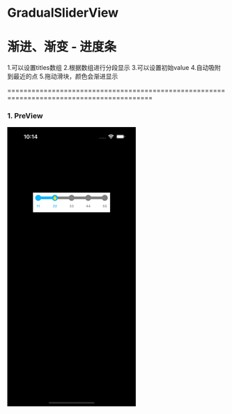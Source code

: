 # GradualSliderView

# 渐进、渐变 - 进度条

1.可以设置titles数组
2.根据数组进行分段显示
3.可以设置初始value
4.自动吸附到最近的点
5.拖动滑块，颜色会渐进显示

==========================================================================================

### 1. PreView
![1.gif](1.gif)
